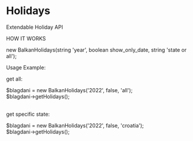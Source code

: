 # Holidays
Extendable Holiday API

HOW IT WORKS


new BalkanHolidays(string 'year', boolean show_only_date, string 'state or all');

Usage Example:

get all: 

$blagdani = new BalkanHolidays('2022', false, 'all');<br>
$blagdani->getHolidays();<br>
<br>

get specific state:

$blagdani = new BalkanHolidays('2022', false, 'croatia');<br>
$blagdani->getHolidays();<br>